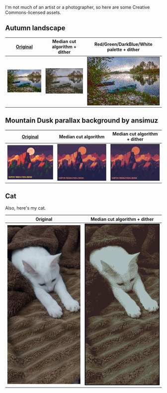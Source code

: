 I'm not much of an artist or a photographer, so here are some Creative Commons-licensed assets.

## Autumn landscape 

| [Original](https://commons.wikimedia.org/wiki/Category:Landscapes_of_Ukraine#/media/File:Затишний_осінній_ранок.jpg) | Median cut algorithm + dither | Red/Green/DarkBlue/White palette + dither |
| -------- | ----------------------------- | ----------------------- |
| [![Autumn landscape in Ukrainian heritage site](autumn.jpg)](https://commons.wikimedia.org/wiki/Category:Landscapes_of_Ukraine#/media/File:Затишний_осінній_ранок.jpg) | ![1st conversion](autumn-median-cut-dither.png) | ![2nd conversion](autumn-preset.png) |

## Mountain Dusk parallax background by ansimuz

| [Original](https://ansimuz.itch.io/mountain-dusk-parallax-background) | Median cut algorithm | Median cut algorithm + dither |
| -------- | ----------------------------- | ----------------------- |
| [![Super Mountain Dusk](pixel-mountain.png)](https://ansimuz.itch.io/mountain-dusk-parallax-background) | ![1st conversion](pixel-mountain-median-cut.png) | ![2nd conversion](pixel-mountain-median-cut-dither.png) |

## Cat

Also, here's my cat.

| Original | Median cut algorithm + dither |
| -------- | ----------------------------- |
| ![My cat](cat.jpg) | ![Conversion](cat-median-cut-dither.png) |
